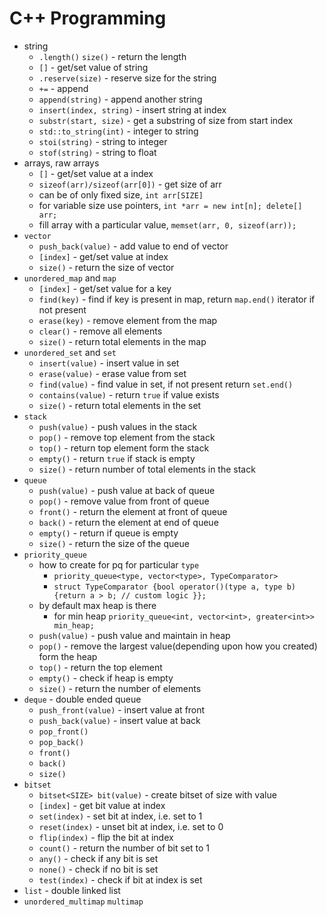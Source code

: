 # C++ Programming

- string
    - `.length()` `size()` - return the length
    - `[]` - get/set value of string
    - `.reserve(size)` - reserve size for the string
    - `+=` - append
    - `append(string)` - append another string
    - `insert(index, string)` - insert string at index
    - `substr(start, size)` - get a substring of size from start index
    - `std::to_string(int)` - integer to string
    - `stoi(string)` - string to integer
    - `stof(string)` - string to float
- arrays, raw arrays
    - `[]` - get/set value at a index
    - `sizeof(arr)/sizeof(arr[0])` - get size of arr
    - can be of only fixed size, `int arr[SIZE]`
    - for variable size use pointers, `int *arr = new int[n]; delete[] arr;`
    - fill array with a particular value, `memset(arr, 0, sizeof(arr));`
- `vector`
    - `push_back(value)` - add value to end of vector
    - `[index]` - get/set value at index
    - `size()` - return the size of vector
- `unordered_map` and `map`
    - `[index]` - get/set value for a key
    - `find(key)` - find if key is present in map, return `map.end()` iterator if not present
    - `erase(key)` - remove element from the map
    - `clear()` - remove all elements
    - `size()` - return total elements in the map
- `unordered_set` and `set`
    - `insert(value)` - insert value in set
    - `erase(value)` - erase value from set
    - `find(value)` - find value in set, if not present return `set.end()`
    - `contains(value)` - return `true` if value exists
    - `size()` - return total elements in the set
- `stack`
    - `push(value)` - push values in the stack
    - `pop()` - remove top element from the stack
    - `top()` - return top element form the stack
    - `empty()` - return `true` if stack is empty
    - `size()` - return number of total elements in the stack
- `queue`
    - `push(value)` - push value at back of queue
    - `pop()` - remove value from front of queue
    - `front()` - return the element at front of queue
    - `back()` - return the element at end of queue
    - `empty()` - return if queue is empty
    - `size()` - return the size of the queue
- `priority_queue`
    - how to create for pq for particular `type`
        - `priority_queue<type, vector<type>, TypeComparator>`
        - `struct TypeComparator {bool operator()(type a, type b) {return a > b; // custom logic }};`
    - by default max heap is there
        - for min heap `priority_queue<int, vector<int>, greater<int>> min_heap;`
    - `push(value)` - push value and maintain in heap
    - `pop()` - remove the largest value(depending upon how you created) form the heap
    - `top()` - return the top element
    - `empty()` - check if heap is empty
    - `size()` - return the number of elements
- `deque` - double ended queue
    - `push_front(value)` - insert value at front
    - `push_back(value)` - insert value at back
    - `pop_front()`
    - `pop_back()`
    - `front()`
    - `back()`
    - `size()`
- `bitset`
    - `bitset<SIZE> bit(value)` - create bitset of size with value
    - `[index]` - get bit value at index
    - `set(index)` - set bit at index, i.e. set to 1
    - `reset(index)` - unset bit at index, i.e. set to 0
    - `flip(index)` - flip the bit at index
    - `count()` - return the number of bit set to 1
    - `any()` - check if any bit is set
    - `none()` - check if no bit is set
    - `test(index)` - check if bit at index is set
- `list` - double linked list
- `unordered_multimap` `multimap`
